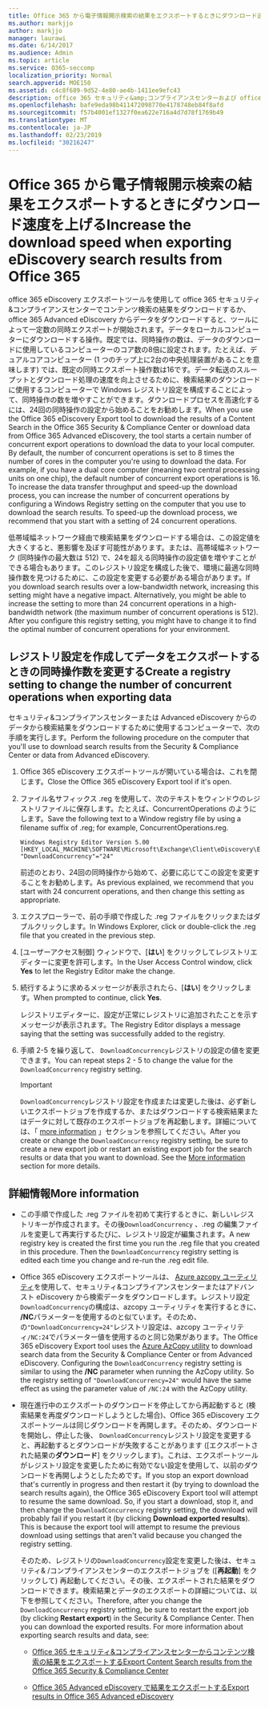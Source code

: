 ```yaml
---
title: Office 365 から電子情報開示検索の結果をエクスポートするときにダウンロード速度を上げる
ms.author: markjjo
author: markjjo
manager: laurawi
ms.date: 6/14/2017
ms.audience: Admin
ms.topic: article
ms.service: O365-seccomp
localization_priority: Normal
search.appverid: MOE150
ms.assetid: c4c8f689-9d52-4e80-ae4b-1411ee9efc43
description: office 365 セキュリティ&amp;コンプライアンスセンターおよび office 365 Advanced eDiscovery から検索結果をダウンロードするとき、データのスループットを向上させるように Windows レジストリを構成する方法について説明します。
ms.openlocfilehash: bafe9eda98b411472098770e4178748eb84f8afd
ms.sourcegitcommit: f57b4001ef1327f0ea622e716a4d7d78f1769b49
ms.translationtype: MT
ms.contentlocale: ja-JP
ms.lasthandoff: 02/23/2019
ms.locfileid: "30216247"
---
```

# <a name="increase-the-download-speed-when-exporting-ediscovery-search-results-from-office-365"></a><span data-ttu-id="5aaa6-103">Office 365 から電子情報開示検索の結果をエクスポートするときにダウンロード速度を上げる</span><span class="sxs-lookup"><span data-stu-id="5aaa6-103">Increase the download speed when exporting eDiscovery search results from Office 365</span></span>

<span data-ttu-id="5aaa6-p101">office 365 eDiscovery エクスポートツールを使用して office 365 セキュリティ&amp;コンプライアンスセンターでコンテンツ検索の結果をダウンロードするか、office 365 Advanced eDiscovery からデータをダウンロードすると、ツールによって一定数の同時エクスポートが開始されます。データをローカルコンピューターにダウンロードする操作。既定では、同時操作の数は、データのダウンロードに使用しているコンピューターのコア数の8倍に設定されます。たとえば、デュアルコアコンピューター (1 つのチップ上に2台の中央処理装置があることを意味します) では、既定の同時エクスポート操作数は16です。データ転送のスループットとダウンロード処理の速度を向上させるために、検索結果のダウンロードに使用するコンピューターで Windows レジストリ設定を構成することによって、同時操作の数を増やすことができます。ダウンロードプロセスを高速化するには、24回の同時操作の設定から始めることをお勧めします。</span><span class="sxs-lookup"><span data-stu-id="5aaa6-p101">When you use the Office 365 eDiscovery Export tool to download the results of a Content Search in the Office 365 Security &amp; Compliance Center or download data from Office 365 Advanced eDiscovery, the tool starts a certain number of concurrent export operations to download the data to your local computer. By default, the number of concurrent operations is set to 8 times the number of cores in the computer you're using to download the data. For example, if you have a dual core computer (meaning two central processing units on one chip), the default number of concurrent export operations is 16. To increase the data transfer throughput and speed-up the download process, you can increase the number of concurrent operations by configuring a Windows Registry setting on the computer that you use to download the search results. To speed-up the download process, we recommend that you start with a setting of 24 concurrent operations.</span></span>
  
<span data-ttu-id="5aaa6-p102">低帯域幅ネットワーク経由で検索結果をダウンロードする場合は、この設定値を大きくすると、悪影響を及ぼす可能性があります。または、高帯域幅ネットワーク (同時操作の最大数は 512) で、24を超える同時操作の設定値を増やすことができる場合もあります。このレジストリ設定を構成した後で、環境に最適な同時操作数を見つけるために、この設定を変更する必要がある場合があります。</span><span class="sxs-lookup"><span data-stu-id="5aaa6-p102">If you download search results over a low-bandwidth network, increasing this setting might have a negative impact. Alternatively, you might be able to increase the setting to more than 24 concurrent operations in a high-bandwidth network (the maximum number of concurrent operations is 512). After you configure this registry setting, you might have to change it to find the optimal number of concurrent operations for your environment.</span></span>
  
## <a name="create-a-registry-setting-to-change-the-number-of-concurrent-operations-when-exporting-data"></a><span data-ttu-id="5aaa6-112">レジストリ設定を作成してデータをエクスポートするときの同時操作数を変更する</span><span class="sxs-lookup"><span data-stu-id="5aaa6-112">Create a registry setting to change the number of concurrent operations when exporting data</span></span>

<span data-ttu-id="5aaa6-113">セキュリティ&amp;コンプライアンスセンターまたは Advanced eDiscovery からのデータから検索結果をダウンロードするために使用するコンピューターで、次の手順を実行します。</span><span class="sxs-lookup"><span data-stu-id="5aaa6-113">Perform the following procedure on the computer that you'll use to download search results from the Security &amp; Compliance Center or data from Advanced eDiscovery.</span></span>
  
1. <span data-ttu-id="5aaa6-114">Office 365 eDiscovery エクスポートツールが開いている場合は、これを閉じます。</span><span class="sxs-lookup"><span data-stu-id="5aaa6-114">Close the Office 365 eDiscovery Export tool if it's open.</span></span> 
    
2. <span data-ttu-id="5aaa6-115">ファイル名サフィックス .reg を使用して、次のテキストをウィンドウのレジストリファイルに保存します。たとえば、ConcurrentOperations のようにします。</span><span class="sxs-lookup"><span data-stu-id="5aaa6-115">Save the following text to a Window registry file by using a filename suffix of .reg; for example, ConcurrentOperations.reg.</span></span> 
    
    ```
    Windows Registry Editor Version 5.00
    [HKEY_LOCAL_MACHINE\SOFTWARE\Microsoft\Exchange\Client\eDiscovery\ExportTool]
    "DownloadConcurrency"="24"
    ```

    <span data-ttu-id="5aaa6-116">前述のとおり、24回の同時操作から始めて、必要に応じてこの設定を変更することをお勧めします。</span><span class="sxs-lookup"><span data-stu-id="5aaa6-116">As previous explained, we recommend that you start with 24 concurrent operations, and then change this setting as appropriate.</span></span>
    
3. <span data-ttu-id="5aaa6-117">エクスプローラーで、前の手順で作成した .reg ファイルをクリックまたはダブルクリックします。</span><span class="sxs-lookup"><span data-stu-id="5aaa6-117">In Windows Explorer, click or double-click the .reg file that you created in the previous step.</span></span>
    
4. <span data-ttu-id="5aaa6-118">[ユーザーアクセス制御] ウィンドウで、[**はい**] をクリックしてレジストリエディターに変更を許可します。</span><span class="sxs-lookup"><span data-stu-id="5aaa6-118">In the User Access Control window, click **Yes** to let the Registry Editor make the change.</span></span> 
    
5. <span data-ttu-id="5aaa6-119">続行するように求めるメッセージが表示されたら、[**はい**] をクリックします。</span><span class="sxs-lookup"><span data-stu-id="5aaa6-119">When prompted to continue, click **Yes**.</span></span>
    
    <span data-ttu-id="5aaa6-120">レジストリエディターに、設定が正常にレジストリに追加されたことを示すメッセージが表示されます。</span><span class="sxs-lookup"><span data-stu-id="5aaa6-120">The Registry Editor displays a message saying that the setting was successfully added to the registry.</span></span>
    
6. <span data-ttu-id="5aaa6-121">手順 2-5 を繰り返して、 `DownloadConcurrency`レジストリの設定の値を変更できます。</span><span class="sxs-lookup"><span data-stu-id="5aaa6-121">You can repeat steps 2 - 5 to change the value for the  `DownloadConcurrency` registry setting.</span></span> 
    
    > [!IMPORTANT]
    > <span data-ttu-id="5aaa6-p103">`DownloadConcurrency`レジストリ設定を作成または変更した後は、必ず新しいエクスポートジョブを作成するか、またはダウンロードする検索結果またはデータに対して既存のエクスポートジョブを再起動します。詳細については、「 [more information](increase-download-speeds-when-exporting-ediscovery-results.md#moreinfo) 」セクションを参照してください。</span><span class="sxs-lookup"><span data-stu-id="5aaa6-p103">After you create or change the  `DownloadConcurrency` registry setting, be sure to create a new export job or restart an existing export job for the search results or data that you want to download. See the [More information](increase-download-speeds-when-exporting-ediscovery-results.md#moreinfo) section for more details.</span></span> 
  
## <a name="more-information"></a><span data-ttu-id="5aaa6-124">詳細情報</span><span class="sxs-lookup"><span data-stu-id="5aaa6-124">More information</span></span>

- <span data-ttu-id="5aaa6-p104">この手順で作成した .reg ファイルを初めて実行するときに、新しいレジストリキーが作成されます。その後`DownloadConcurrency` 、.reg の編集ファイルを変更して再実行するたびに、レジストリ設定が編集されます。</span><span class="sxs-lookup"><span data-stu-id="5aaa6-p104">A new registry key is created the first time you run the .reg file that you created in this procedure. Then the  `DownloadConcurrency` registry setting is edited each time you change and re-run the .reg edit file.</span></span> 
    
- <span data-ttu-id="5aaa6-p105">Office 365 eDiscovery エクスポートツールは、 [Azure azcopy ユーティリティ](https://go.microsoft.com/fwlink/?linkid=849949)を使用して、セキュリティ&amp;コンプライアンスセンターまたはアドバンスト eDiscovery から検索データをダウンロードします。レジストリ設定`DownloadConcurrency`の構成は、azcopy ユーティリティを実行するときに、 **/NC**パラメーターを使用するのと似ています。そのため、の`"DownloadConcurrency=24"`レジストリ設定は、azcopy ユーティリティ`/NC:24`でパラメーター値を使用するのと同じ効果があります。</span><span class="sxs-lookup"><span data-stu-id="5aaa6-p105">The Office 365 eDiscovery Export tool uses the [Azure AzCopy utility](https://go.microsoft.com/fwlink/?linkid=849949) to download search data from the Security &amp; Compliance Center or from Advanced eDiscovery. Configuring the  `DownloadConcurrency` registry setting is similar to using the **/NC** parameter when running the AzCopy utility. So the registry setting of  `"DownloadConcurrency=24"` would have the same effect as using the parameter value of  `/NC:24` with the AzCopy utility.</span></span> 
    
- <span data-ttu-id="5aaa6-p106">現在進行中のエクスポートのダウンロードを停止してから再起動すると (検索結果を再度ダウンロードしようとした場合)、Office 365 eDiscovery エクスポートツールは同じダウンロードを再開します。そのため、ダウンロードを開始し、停止した後、 `DownloadConcurrency`レジストリ設定を変更すると、再起動するとダウンロードが失敗することがあります ([エクスポートされた結果の**ダウンロード**] をクリックします)。これは、エクスポートツールがレジストリ設定を変更したために有効でない設定を使用して、以前のダウンロードを再開しようとしたためです。</span><span class="sxs-lookup"><span data-stu-id="5aaa6-p106">If you stop an export download that's currently in progress and then restart it (by trying to download the search results again), the Office 365 eDiscovery Export tool will attempt to resume the same download. So, if you start a download, stop it, and then change the  `DownloadConcurrency` registry setting, the download will probably fail if you restart it (by clicking **Download exported results**). This is because the export tool will attempt to resume the previous download using settings that aren't valid because you changed the registry setting.</span></span>
    
    <span data-ttu-id="5aaa6-p107">そのため、レジストリの`DownloadConcurrency`設定を変更した後は、セキュリティ&amp; /コンプライアンスセンターのエクスポートジョブを ([**再起動**] をクリックして) 再起動してください。その後、エクスポートされた結果をダウンロードできます。検索結果とデータのエクスポートの詳細については、以下を参照してください。</span><span class="sxs-lookup"><span data-stu-id="5aaa6-p107">Therefore, after you change the  `DownloadConcurrency` registry setting, be sure to restart the export job (by clicking **Restart export**) in the Security &amp; Compliance Center. Then you can download the exported results. For more information about exporting search results and data, see:</span></span>
    
  - [<span data-ttu-id="5aaa6-136">Office 365 セキュリティ&amp;コンプライアンスセンターからコンテンツ検索の結果をエクスポートする</span><span class="sxs-lookup"><span data-stu-id="5aaa6-136">Export Content Search results from the Office 365 Security &amp; Compliance Center</span></span>](export-search-results.md)
    
  - [<span data-ttu-id="5aaa6-137">Office 365 Advanced eDiscovery で結果をエクスポートする</span><span class="sxs-lookup"><span data-stu-id="5aaa6-137">Export results in Office 365 Advanced eDiscovery</span></span>](export-results-in-advanced-ediscovery.md)
    
